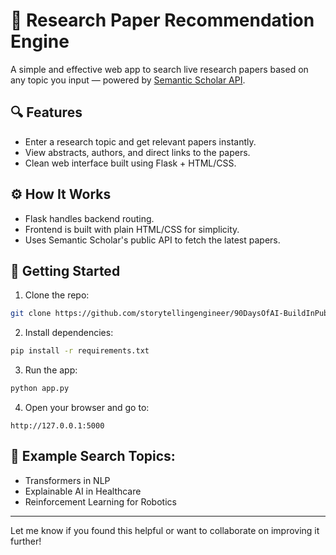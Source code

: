 # 🧠 Research Paper Recommendation Engine

A simple and effective web app to search live research papers based on any topic you input — powered by [Semantic Scholar API](https://api.semanticscholar.org).

## 🔍 Features
- Enter a research topic and get relevant papers instantly.
- View abstracts, authors, and direct links to the papers.
- Clean web interface built using Flask + HTML/CSS.

## ⚙️ How It Works
- Flask handles backend routing.
- Frontend is built with plain HTML/CSS for simplicity.
- Uses Semantic Scholar's public API to fetch the latest papers.

## 🚀 Getting Started

1. Clone the repo:
```bash
git clone https://github.com/storytellingengineer/90DaysOfAI-BuildInPublic/tree/main/Day05_Research_Recommender
```

2. Install dependencies:
```bash
pip install -r requirements.txt
```

3. Run the app:
```bash
python app.py
```

4. Open your browser and go to:
```
http://127.0.0.1:5000
```

## 🧾 Example Search Topics:
- Transformers in NLP
- Explainable AI in Healthcare
- Reinforcement Learning for Robotics

---

Let me know if you found this helpful or want to collaborate on improving it further!
